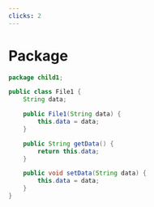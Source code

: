 ```yaml
---
clicks: 2
---
```


# Package

<div class="grid grid-cols-2 gap-4">
<v-click>

```java {1|4-16}
package child1;

public class File1 {
    String data;

    public File1(String data) {
        this.data = data;
    }

    public String getData() {
        return this.data;
    }

    public void setData(String data) {
        this.data = data;
    }
}
```

</v-click>
</div>

